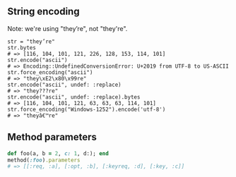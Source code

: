 ## String encoding

Note: we're using "they’re", not "they're".

```
str = "they’re"
str.bytes
# => [116, 104, 101, 121, 226, 128, 153, 114, 101]
str.encode("ascii")
# => Encoding::UndefinedConversionError: U+2019 from UTF-8 to US-ASCII
str.force_encoding("ascii")
# => "they\xE2\x80\x99re"
str.encode("ascii", undef: :replace)
# => "they???re"
str.encode("ascii", undef: :replace).bytes
# => [116, 104, 101, 121, 63, 63, 63, 114, 101]
str.force_encoding("Windows-1252").encode('utf-8')
# => "theyâ€™re"
```

## Method parameters

```rb
def foo(a, b = 2, c: 1, d:); end
method(:foo).parameters
# => [[:req, :a], [:opt, :b], [:keyreq, :d], [:key, :c]]
```
